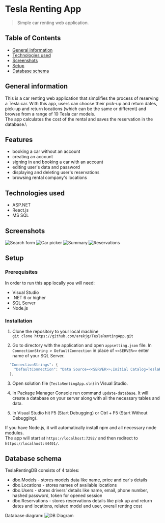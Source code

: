  # Tesla Renting App
> Simple car renting web application.

## Table of Contents
* [General information](#general-information)
* [Technologies used](#technologies-used)
* [Screenshots](#screenshots)
* [Setup](#setup)
* [Database schema](#database-schema)


## General information
This is a car renting web application that simplifies the process of reserving a Tesla car. With this app, users can choose their pick-up and return dates, pick-up and return locations (which can be the same or different) and browse from a range of 10 Tesla car models.\
The app calculates the cost of the rental and saves the reservation in the database.\


## Features
- booking a car without an account
- creating an account
- signing in and booking a car with an account
- editing user's data and password
- displaying and deleting user's reservations
- browsing rental company's locations


## Technologies used
- ASP.NET
- React.js
- MS SQL


## Screenshots
![Search form](./img/screen1.PNG)
![Car picker](./img/screen2.PNG)
![Summary](./img/screen3.PNG)
![Reservations](./img/screen4.PNG)


## Setup

### Prerequisites

In order to run this app locally you will need:
* Visual Studio
* .NET 6 or higher
* SQL Server
* Node.js


### Installation

1. Clone the repository to your local machine\
`git clone https://github.com/arekjg/TeslaRentingApp.git`

2. Go to directory with the application and open `appsetting.json` file. In `ConnectionString > DefaultConnection` in place of `<<SERVER>>` enter name of your SQL Server.

```c
  "ConnectionStrings": {
    "DefaultConnection": "Data Source=<<SERVER>>;Initial Catalog=TeslaRentingDB;Integrated Security=True;Connect Timeout=30;Encrypt=False"
  },
```

3. Open solution file (`TeslaRentingApp.sln`) in Visual Studio.

4. In Package Manager Console run command `update-database`. It will create a database on your server along with all the necessary tables and data.

5. In Visual Studio hit F5 (Start Debugging) or Ctrl + F5 (Start Without Debugging).

If you have Node.js, it will automatically install npm and all necessary node modules.\
The app will start at `https://localhost:7292/` and then redirect to `https://localhost:44401/`.


## Database schema

TeslaRentingDB consists of 4 tables:
* dbo.Models - stores models data like name, price and car's details
* dbo.Locations - stores names of available locations
* dbo.Users - stores drivers' details like name, email, phone number, hashed password, token for opened session
* dbo.Reservations - stores reservations details like pick up and return dates and locations, related model and user, overall renting cost

Database diagram:
![DB Diagram](./img/db-diagram.png)
